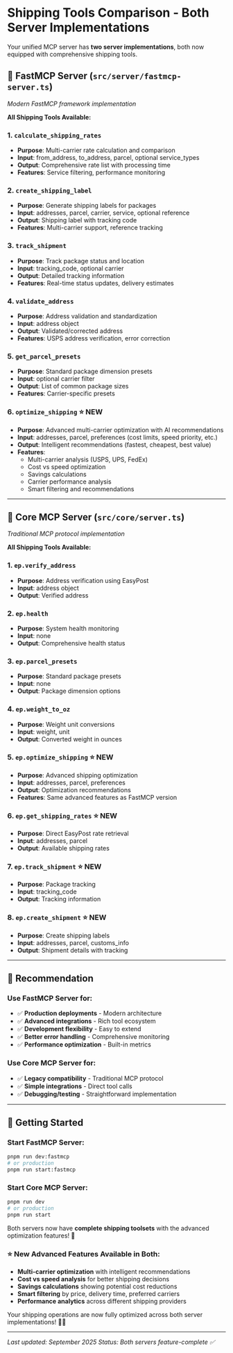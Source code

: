 # Shipping Tools Comparison - Both Server Implementations

Your unified MCP server has **two server implementations**, both now equipped with comprehensive shipping tools.

## 🚀 **FastMCP Server** (`src/server/fastmcp-server.ts`)

_Modern FastMCP framework implementation_

**All Shipping Tools Available:**

### 1. `calculate_shipping_rates`

- **Purpose**: Multi-carrier rate calculation and comparison
- **Input**: from_address, to_address, parcel, optional service_types
- **Output**: Comprehensive rate list with processing time
- **Features**: Service filtering, performance monitoring

### 2. `create_shipping_label`

- **Purpose**: Generate shipping labels for packages
- **Input**: addresses, parcel, carrier, service, optional reference
- **Output**: Shipping label with tracking code
- **Features**: Multi-carrier support, reference tracking

### 3. `track_shipment`

- **Purpose**: Track package status and location
- **Input**: tracking_code, optional carrier
- **Output**: Detailed tracking information
- **Features**: Real-time status updates, delivery estimates

### 4. `validate_address`

- **Purpose**: Address validation and standardization
- **Input**: address object
- **Output**: Validated/corrected address
- **Features**: USPS address verification, error correction

### 5. `get_parcel_presets`

- **Purpose**: Standard package dimension presets
- **Input**: optional carrier filter
- **Output**: List of common package sizes
- **Features**: Carrier-specific presets

### 6. `optimize_shipping` ⭐ **NEW**

- **Purpose**: Advanced multi-carrier optimization with AI recommendations
- **Input**: addresses, parcel, preferences (cost limits, speed priority, etc.)
- **Output**: Intelligent recommendations (fastest, cheapest, best value)
- **Features**:
  - Multi-carrier analysis (USPS, UPS, FedEx)
  - Cost vs speed optimization
  - Savings calculations
  - Carrier performance analysis
  - Smart filtering and recommendations

---

## 🔧 **Core MCP Server** (`src/core/server.ts`)

_Traditional MCP protocol implementation_

**All Shipping Tools Available:**

### 1. `ep.verify_address`

- **Purpose**: Address verification using EasyPost
- **Input**: address object
- **Output**: Verified address

### 2. `ep.health`

- **Purpose**: System health monitoring
- **Input**: none
- **Output**: Comprehensive health status

### 3. `ep.parcel_presets`

- **Purpose**: Standard package presets
- **Input**: none
- **Output**: Package dimension options

### 4. `ep.weight_to_oz`

- **Purpose**: Weight unit conversions
- **Input**: weight, unit
- **Output**: Converted weight in ounces

### 5. `ep.optimize_shipping` ⭐ **NEW**

- **Purpose**: Advanced shipping optimization
- **Input**: addresses, parcel, preferences
- **Output**: Optimization recommendations
- **Features**: Same advanced features as FastMCP version

### 6. `ep.get_shipping_rates` ⭐ **NEW**

- **Purpose**: Direct EasyPost rate retrieval
- **Input**: addresses, parcel
- **Output**: Available shipping rates

### 7. `ep.track_shipment` ⭐ **NEW**

- **Purpose**: Package tracking
- **Input**: tracking_code
- **Output**: Tracking information

### 8. `ep.create_shipment` ⭐ **NEW**

- **Purpose**: Create shipping labels
- **Input**: addresses, parcel, customs_info
- **Output**: Shipment details with tracking

---

## 🎯 **Recommendation**

### **Use FastMCP Server** for:

- ✅ **Production deployments** - Modern architecture
- ✅ **Advanced integrations** - Rich tool ecosystem
- ✅ **Development flexibility** - Easy to extend
- ✅ **Better error handling** - Comprehensive monitoring
- ✅ **Performance optimization** - Built-in metrics

### **Use Core MCP Server** for:

- ✅ **Legacy compatibility** - Traditional MCP protocol
- ✅ **Simple integrations** - Direct tool calls
- ✅ **Debugging/testing** - Straightforward implementation

---

## 🚀 **Getting Started**

### Start FastMCP Server:

```bash
pnpm run dev:fastmcp
# or production
pnpm run start:fastmcp
```

### Start Core MCP Server:

```bash
pnpm run dev
# or production
pnpm run start
```

Both servers now have **complete shipping toolsets** with the advanced optimization features! 🎉

### ⭐ **New Advanced Features Available in Both:**

- **Multi-carrier optimization** with intelligent recommendations
- **Cost vs speed analysis** for better shipping decisions
- **Savings calculations** showing potential cost reductions
- **Smart filtering** by price, delivery time, preferred carriers
- **Performance analytics** across different shipping providers

Your shipping operations are now fully optimized across both server implementations! 🚢✨

---

_Last updated: September 2025_
_Status: Both servers feature-complete ✅_
